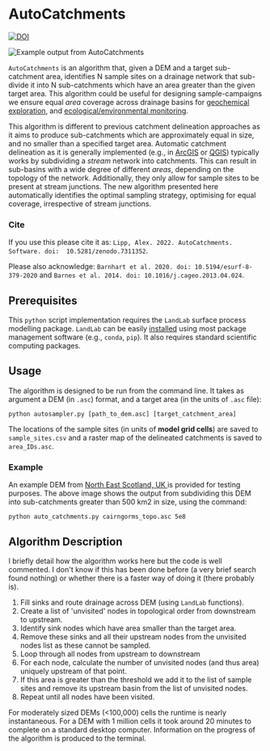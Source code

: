 # AutoCatchments
[![DOI](https://zenodo.org/badge/563468108.svg)](https://zenodo.org/badge/latestdoi/563468108)


![Example output from AutoCatchments](https://user-images.githubusercontent.com/10188895/201136932-9fe7db1e-4d4c-4672-ad07-73aca1e5dd23.png)

`AutoCatchments` is an algorithm that, given a DEM and a target sub-catchment area, identifies N sample sites on a drainage network that sub-divide it into N sub-catchments which have an area greater than the given target area. This algorithm could be useful for designing sample-campaigns we ensure equal _area_ coverage across drainage basins for [geochemical exploration](https://doi.org/10.1016/0375-6742(87)90081-1), and [ecological/environmental monitoring](https://www.biorxiv.org/content/10.1101/2022.01.25.475970v1.abstract). 

This algorithm is different to previous catchment delineation approaches as it aims to produce sub-catchments which are approximately equal in size, and no smaller than a specified target area. Automatic catchment delineation as it is generally implemented (e.g., in [ArcGIS](https://desktop.arcgis.com/en/arcmap/10.3/tools/spatial-analyst-toolbox/how-watershed-works.htm) or [QGIS](https://docs.qgis.org/2.8/en/docs/training_manual/processing/hydro.html)) typically works by subdividing a *stream* network into catchments. This can result in sub-basins with a wide degree of different _areas_, depending on the topology of the network. Additionally, they only allow for sample sites to be present at stream junctions. The new algorithm presented here automatically identifies the optimal sampling strategy, optimising for equal coverage, irrespective of stream junctions.

### Cite

If you use this please cite it as:
`Lipp, Alex. 2022. AutoCatchments. Software. doi:  10.5281/zenodo.7311352`. 

Please also acknowledge: `Barnhart et al. 2020. doi: 10.5194/esurf-8-379-2020` and `Barnes et al. 2014. doi: 10.1016/j.cageo.2013.04.024`.

## Prerequisites 

This `python` script implementation requires the `LandLab` surface process modelling package. `LandLab` can be easily [installed]([url](https://landlab.github.io/)) using most package management software (e.g., `conda`, `pip`). It also requires standard scientific computing packages.

## Usage 

The algorithm is designed to be run from the command line. It takes as argument a DEM (in `.asc`) format, and a target area (in the units of `.asc` file):

`python autosampler.py [path_to_dem.asc] [target_catchment_area]`

The locations of the sample sites (in units of **model grid cells**) are saved to `sample_sites.csv` and a raster map of the delineated catchments is saved to `area_IDs.asc`. 

### Example

An example DEM from [North East Scotland, UK ](https://agupubs.onlinelibrary.wiley.com/doi/full/10.1029/2021GC009838) is provided for testing purposes. The above image shows the output from subdividing this DEM into sub-catchments greater than 500 km2 in size, using the command: 

`python auto_catchments.py cairngorms_topo.asc 5e8` 


## Algorithm Description 

I briefly detail how the algorithm works here but the code is well commented. I don't know if this has been done before (a very brief search found nothing) or whether there is a faster way of doing it (there probably is). 

1. Fill sinks and route drainage across DEM (using `LandLab` functions). 
2. Create a list of 'unvisited' nodes in topological order from downstream to upstream.
3. Identify sink nodes which have area smaller than the target area.
4. Remove these sinks and all their upstream nodes from the unvisited nodes list as these cannot be sampled.
5. Loop through all nodes from upstream to downstream 
6. For each node, calculate the number of unvisited nodes (and thus area) uniquely upstream of that point. 
7. If this area is greater than the threshold we add it to the list of sample sites and remove its upstream basin from the list of unvisited nodes.
8. Repeat until all nodes have been visited. 


For moderately sized DEMs (<100,000) cells the runtime is nearly instantaneous. For a DEM with 1 million cells it took around 20 minutes to complete on a standard desktop computer. Information on the progress of the algorithm is produced to the terminal. 
